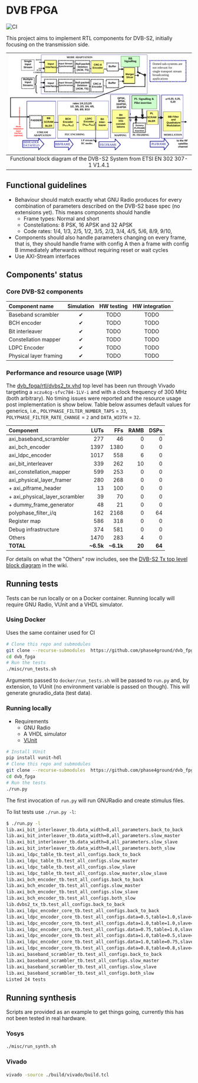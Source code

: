 # DVB FPGA

![CI](https://github.com/phase4ground/dvb_fpga/workflows/Continuous%20integration/badge.svg)

This project aims to implement RTL components for DVB-S2, initially focusing on
the transmission side.

| ![System architecture](misc/system_architecture.png)                        |
| :---:                                                                       |
| Functional block diagram of the DVB-S2 System from ETSI EN 302 307-1 V1.4.1 |

## Functional guidelines

* Behaviour should match exactly what GNU Radio produces for every combination of
  parameters described on the DVB-S2 base spec (no extensions yet). This means
  components should handle
  * Frame types: Normal and short
  * Constellations: 8 PSK, 16 APSK and 32 APSK
  * Code rates: 1/4, 1/3, 2/5, 1/2, 3/5, 2/3, 3/4, 4/5, 5/6, 8/9, 9/10,
* Components should also handle parameters changing on every frame, that is, they
  should handle frame with config A then a frame with config B immediately
  afterwards without requiring reset or wait cycles
* Use AXI-Stream interfaces

## Components' status

<!-- Definitions of each development stage: -->

<!-- * Simulation -->
<!--   * Data must match GNU Radio's output -->
<!--   * **Back to back data:** check no bubbles are inserted -->
<!--   * **Slow reader:** check that AXI backpressure works as expected -->
<!--   * **Slow writer:** check that output data is throttled correctly -->
<!--   * **Slow write and reader:** check AXI handshaking works as expected -->
<!-- * Hardware testing -->
<!--   * Check components is synthesized/implemented as expected by EDA tools -->
<!--   * Check for possible timing issues (too many logic levels, unintended latches, -->
<!--     etc) -->
<!--   [> * Still TBD. Basic idea is to stream data in/out via PCIe or DDR where the host <] -->
<!--   [>   compares the actual and the expected results <] -->
<!--   [> * Might be interesting to have a generic GNU Radio to PCIe bridge so that one <] -->
<!--   [>   could offload create a block diagram on GRC and run parts of it on a real <] -->
<!--   [>   card <] -->
<!-- * Hardware integration -->
<!--   * Same as hardware testing but chaining components together to check it handles -->
<!--     multiple configs as expected -->
<!--   * Check that timing constraints are met when components are used together -->

### Core DVB-S2 components

| Component name         | Simulation | HW testing | HW integration |
| :---                   | :---:      | :--:       | :--:           |
| Baseband scrambler     | ✔          | TODO       | TODO           |
| BCH encoder            | ✔          | TODO       | TODO           |
| Bit interleaver        | ✔          | TODO       | TODO           |
| Constellation mapper   | ✔          | TODO       | TODO           |
| LDPC Encoder           | ✔          | TODO       | TODO           |
| Physical layer framing | ✔          | TODO       | TODO           |

### Performance and resource usage (WIP)

The [dvb_fpga/rtl/dvbs2_tx.vhd](https://github.com/phase4ground/dvb_fpga/blob/master/rtl/dvbs2_tx.vhd)
top level has been run through Vivado targeting a `xczu4cg-sfvc784-1LV-i` and
with a clock frequency of 300 MHz (both arbitrary). No timing issues were
reported and the resource usage post implementation is show below. Table below
assumes default values for generics, i.e., `POLYPHASE_FILTER_NUMBER_TAPS` =
`33`, `POLYPHASE_FILTER_RATE_CHANGE` = `2` and `DATA_WIDTH` = `32`.

| Component                      | LUTs      | FFs       | RAMB   | DSPs   |
| :---                           | --:       | --:       | --:    | --:    |
| axi_baseband_scrambler         | 277       | 46        | 0      | 0      |
| axi_bch_encoder                | 1397      | 1380      | 0      | 0      |
| axi_ldpc_encoder               | 1017      | 558       | 6      | 0      |
| axi_bit_interleaver            | 339       | 262       | 10     | 0      |
| axi_constellation_mapper       | 599       | 253       | 0      | 0      |
| axi_physical_layer_framer      | 280       | 268       | 0      | 0      |
| + axi_plframe_header           | 13        | 100       | 0      | 0      |
| + axi_physical_layer_scrambler | 39        | 70        | 0      | 0      |
| + dummy_frame_generator        | 48        | 21        | 0      | 0      |
| polyphase_filter_i/q           | 162       | 2168      | 0      | 64     |
| Register map                   | 586       | 318       | 0      | 0      |
| Debug infrastructure           | 374       | 581       | 0      | 0      |
| Others                         | 1470      | 283       | 4      | 0      |
| **TOTAL**                      | **~6.5k** | **~6.1k** | **20** | **64** |

For details on what the "Others" row includes, see the [DVB-S2 Tx top level block
diagram][wiki] in the wiki.

## Running tests

Tests can be run locally or on a Docker container. Running locally will require
GNU Radio, VUnit and a VHDL simulator.

### Using Docker

Uses the same container used for CI

```sh
# Clone this repo and submodules
git clone --recurse-submodules  https://github.com/phase4ground/dvb_fpga
cd dvb_fpga
# Run the tests
./misc/run_tests.sh
```

Arguments passed to `docker/run_tests.sh` will be passed to `run.py` and, by
extension, to VUnit (no environment variable is passed on though). This will
generate gnuradio_data (test data).

### Running locally

* Requirements
  * GNU Radio
  * A VHDL simulator
  * [VUnit][vunit]

```sh
# Install VUnit
pip install vunit-hdl
# Clone this repo and submodules
git clone --recurse-submodules  https://github.com/phase4ground/dvb_fpga
cd dvb_fpga
# Run the tests
./run.py
```

The first invocation of `run.py` will run GNURadio and create stimulus files.

To list tests use `./run.py -l`:

```sh
$ ./run.py -l
lib.axi_bit_interleaver_tb.data_width=8,all_parameters.back_to_back
lib.axi_bit_interleaver_tb.data_width=8,all_parameters.slow_master
lib.axi_bit_interleaver_tb.data_width=8,all_parameters.slow_slave
lib.axi_bit_interleaver_tb.data_width=8,all_parameters.both_slow
lib.axi_ldpc_table_tb.test_all_configs.back_to_back
lib.axi_ldpc_table_tb.test_all_configs.slow_master
lib.axi_ldpc_table_tb.test_all_configs.slow_slave
lib.axi_ldpc_table_tb.test_all_configs.slow_master,slow_slave
lib.axi_bch_encoder_tb.test_all_configs.back_to_back
lib.axi_bch_encoder_tb.test_all_configs.slow_master
lib.axi_bch_encoder_tb.test_all_configs.slow_slave
lib.axi_bch_encoder_tb.test_all_configs.both_slow
lib.dvbs2_tx_tb.test_all_configs.back_to_back
lib.axi_ldpc_encoder_core_tb.test_all_configs.back_to_back
lib.axi_ldpc_encoder_core_tb.test_all_configs.data=0.5,table=1.0,slave=1.0
lib.axi_ldpc_encoder_core_tb.test_all_configs.data=1.0,table=1.0,slave=0.5
lib.axi_ldpc_encoder_core_tb.test_all_configs.data=0.75,table=1.0,slave=0.75
lib.axi_ldpc_encoder_core_tb.test_all_configs.data=1.0,table=0.5,slave=1.0
lib.axi_ldpc_encoder_core_tb.test_all_configs.data=1.0,table=0.75,slave=0.75
lib.axi_ldpc_encoder_core_tb.test_all_configs.data=0.8,table=0.8,slave=0.8
lib.axi_baseband_scrambler_tb.test_all_configs.back_to_back
lib.axi_baseband_scrambler_tb.test_all_configs.slow_master
lib.axi_baseband_scrambler_tb.test_all_configs.slow_slave
lib.axi_baseband_scrambler_tb.test_all_configs.both_slow
Listed 24 tests
```

## Running synthesis

Scripts are provided as an example to get things going, currently this has not
been tested in real hardware.

### Yosys

```sh
./misc/run_synth.sh
```

### Vivado

```sh
vivado -source ./build/vivado/build.tcl
```

[vunit]: https://vunit.github.io/
[wiki]: https://github.com/phase4ground/dvb_fpga/wiki#dvb-s2-tx
